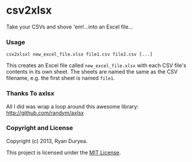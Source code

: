 csv2xlsx
========

Take your CSVs and shove 'em!...into an Excel file...

### Usage

```
csv2xlsxl new_excel_file.xlsx file1.csv file2.csv [...]
```

This creates an Excel file called `new_excel_file.xlsx` with each CSV file's contents in its own sheet.  The sheets are named the same as the CSV filename, e.g. the first sheet is named `file1`.

### Thanks To axlsx

All I did was wrap a loop around this awesome library: http://github.com/randym/axlsx

### Copyright and License

Copyright (c) 2013, Ryan Duryea.

This project is licensed under the [MIT License](LICENSE).

